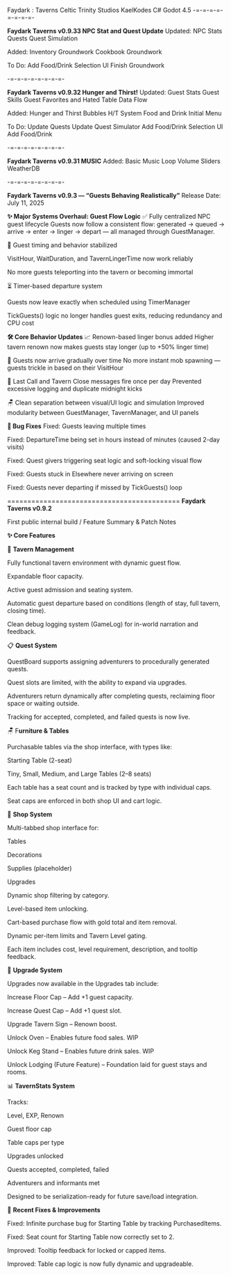 Faydark : Taverns
Celtic Trinity Studios
KaelKodes
C# Godot 4.5
-=-=-=-=-=-=-=-=-

**Faydark Taverns v0.9.33 NPC Stat and Quest Update**
Updated:
NPC Stats
Quests
Quest Simulation

Added:
Inventory Groundwork
Cookbook Groundwork

To Do:
Add Food/Drink Selection UI
Finish Groundwork


-=-=-=-=-=-=-=-=-


**Faydark Taverns v0.9.32 Hunger and Thirst!**
Updated:
Guest Stats
Guest Skills
Guest Favorites and Hated
Table Data Flow

Added:
Hunger and Thirst Bubbles
H/T System
Food and Drink Initial Menu


To Do:
Update Quests
Update Quest Simulator
Add Food/Drink Selection UI
Add Food/Drink


-=-=-=-=-=-=-=-=-


**Faydark Taverns v0.9.31 MUSIC**
Added:
Basic Music Loop
Volume Sliders
WeatherDB


-=-=-=-=-=-=-=-=-


**Faydark Taverns v0.9.3 — “Guests Behaving Realistically”**
Release Date: July 11, 2025

**✨ Major Systems Overhaul: Guest Flow Logic**
✅ Fully centralized NPC guest lifecycle
Guests now follow a consistent flow: generated → queued → arrive → enter → linger → depart — all managed through GuestManager.

🧠 Guest timing and behavior stabilized

VisitHour, WaitDuration, and TavernLingerTime now work reliably

No more guests teleporting into the tavern or becoming immortal

⏳ Timer-based departure system

Guests now leave exactly when scheduled using TimerManager

TickGuests() logic no longer handles guest exits, reducing redundancy and CPU cost

**🛠️ Core Behavior Updates**
📈 Renown-based linger bonus added
Higher tavern renown now makes guests stay longer (up to +50% linger time)

📅 Guests now arrive gradually over time
No more instant mob spawning — guests trickle in based on their VisitHour

🍺 Last Call and Tavern Close messages fire once per day
Prevented excessive logging and duplicate midnight kicks

🪑 Clean separation between visual/UI logic and simulation
Improved modularity between GuestManager, TavernManager, and UI panels

**🐛 Bug Fixes**
Fixed: Guests leaving multiple times

Fixed: DepartureTime being set in hours instead of minutes (caused 2-day visits)

Fixed: Quest givers triggering seat logic and soft-locking visual flow

Fixed: Guests stuck in Elsewhere never arriving on screen

Fixed: Guests never departing if missed by TickGuests() loop

===========================================
**Faydark Taverns v0.9.2**

First public internal build / Feature Summary \& Patch Notes


**✨ Core Features**

🏰 **Tavern Management**

Fully functional tavern environment with dynamic guest flow.

Expandable floor capacity.

Active guest admission and seating system.

Automatic guest departure based on conditions (length of stay, full tavern, closing time).

Clean debug logging system (GameLog) for in-world narration and feedback.


📋 **Quest System**

QuestBoard supports assigning adventurers to procedurally generated quests.

Quest slots are limited, with the ability to expand via upgrades.

Adventurers return dynamically after completing quests, reclaiming floor space or waiting outside.

Tracking for accepted, completed, and failed quests is now live.

🪑 F**urniture \& Tables**

Purchasable tables via the shop interface, with types like:

Starting Table (2-seat)

Tiny, Small, Medium, and Large Tables (2–8 seats)

Each table has a seat count and is tracked by type with individual caps.

Seat caps are enforced in both shop UI and cart logic.


🛒 **Shop System**

Multi-tabbed shop interface for:

Tables

Decorations

Supplies (placeholder)

Upgrades

Dynamic shop filtering by category.

Level-based item unlocking.

Cart-based purchase flow with gold total and item removal.

Dynamic per-item limits and Tavern Level gating.

Each item includes cost, level requirement, description, and tooltip feedback.


🔧 **Upgrade System**

Upgrades now available in the Upgrades tab include:

Increase Floor Cap – Add +1 guest capacity.

Increase Quest Cap – Add +1 quest slot.

Upgrade Tavern Sign – Renown boost.

Unlock Oven – Enables future food sales. WIP

Unlock Keg Stand – Enables future drink sales. WIP

Unlock Lodging (Future Feature) – Foundation laid for guest stays and rooms.


📊 **TavernStats System**

Tracks:

Level, EXP, Renown

Guest floor cap

Table caps per type

Upgrades unlocked

Quests accepted, completed, failed

Adventurers and informants met

Designed to be serialization-ready for future save/load integration.


🔨 **Recent Fixes \& Improvements**

Fixed: Infinite purchase bug for Starting Table by tracking PurchasedItems.

Fixed: Seat count for Starting Table now correctly set to 2.

Improved: Tooltip feedback for locked or capped items.

Improved: Table cap logic is now fully dynamic and upgradeable.

